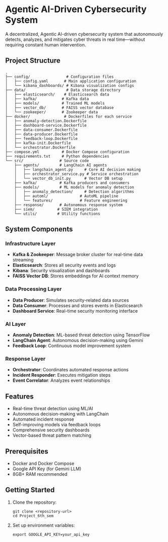 # Agentic AI-Driven Cybersecurity System
A decentralized, Agentic AI-driven cybersecurity system that autonomously detects, analyzes, and mitigates cyber threats in real time—without requiring constant human intervention.

## Project Structure
```
.
├── config/                # Configuration files
│   ├── config.yaml       # Main application configuration
│   └── kibana_dashboards/ # Kibana visualization configs
├── data/                  # Data storage directory 
│   ├── elasticsearch/    # Elasticsearch data
│   ├── kafka/           # Kafka data
│   ├── models/          # Trained ML models
│   ├── vector_db/       # FAISS vector database
│   └── zookeeper/       # Zookeeper data
├── docker/               # Dockerfiles for each service
│   ├── anomaly-detection.Dockerfile
│   ├── dashboard-service.Dockerfile
│   ├── data-consumer.Dockerfile
│   ├── data-producer.Dockerfile
│   ├── feedback-loop.Dockerfile
│   ├── kafka-init.Dockerfile
│   └── orchestrator.Dockerfile
├── compose.yml          # Docker Compose configuration
├── requirements.txt     # Python dependencies
└── src/                # Source code
    ├── agents/         # LangChain AI agents
    │   ├── langchain_agent.py     # Core AI decision making
    │   ├── orchestrator_service.py # Service orchestration
    │   └── vector_db_init.py      # Vector DB setup
    ├── kafka/          # Kafka producers and consumers
    ├── models/         # ML models for anomaly detection
    │   ├── anomaly_detection/     # Detection algorithms
    │   ├── automl/              # AutoML pipeline
    │   └── features/            # Feature engineering
    ├── response/       # Autonomous response system
    ├── siem/          # SIEM integration
    └── utils/         # Utility functions
```

## System Components

### Infrastructure Layer
- **Kafka & Zookeeper**: Message broker cluster for real-time data streaming
- **Elasticsearch**: Stores all security events and logs
- **Kibana**: Security visualization and dashboards
- **FAISS Vector DB**: Stores embeddings for AI context memory

### Data Processing Layer
- **Data Producer**: Simulates security-related data sources
- **Data Consumer**: Processes and stores events in Elasticsearch
- **Dashboard Service**: Real-time security monitoring interface

### AI Layer
- **Anomaly Detection**: ML-based threat detection using TensorFlow
- **LangChain Agent**: Autonomous decision-making using Gemini
- **Feedback Loop**: Continuous model improvement system

### Response Layer
- **Orchestrator**: Coordinates automated response actions
- **Incident Responder**: Executes mitigation steps
- **Event Correlator**: Analyzes event relationships

## Features
- Real-time threat detection using ML/AI
- Autonomous decision-making with LangChain
- Automated incident response
- Self-improving models via feedback loops
- Comprehensive security dashboards
- Vector-based threat pattern matching

## Prerequisites
- Docker and Docker Compose
- Google API Key (for Gemini LLM)
- 8GB+ RAM recommended

## Getting Started

1. Clone the repository:
   ```
   git clone <repository-url>
   cd Project_6th_sem
   ```

2. Set up environment variables:
   ```
   export GOOGLE_API_KEY=your_api_key
   ```

